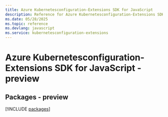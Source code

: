 ```yaml
---
title: Azure Kubernetesconfiguration-Extensions SDK for JavaScript
description: Reference for Azure Kubernetesconfiguration-Extensions SDK for JavaScript
ms.date: 05/28/2025
ms.topic: reference
ms.devlang: javascript
ms.service: kubernetesconfiguration-extensions
---
```

# Azure Kubernetesconfiguration-Extensions SDK for JavaScript - preview
## Packages - preview
[!INCLUDE [packages](kubernetesconfiguration-extensions-index.md)]